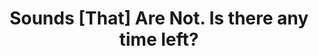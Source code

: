 ---
title: Sounds [That] Are Not. Is there any time left?
start: 2020
categorys:
 - publications
tags:
 - chapter-in-book
---